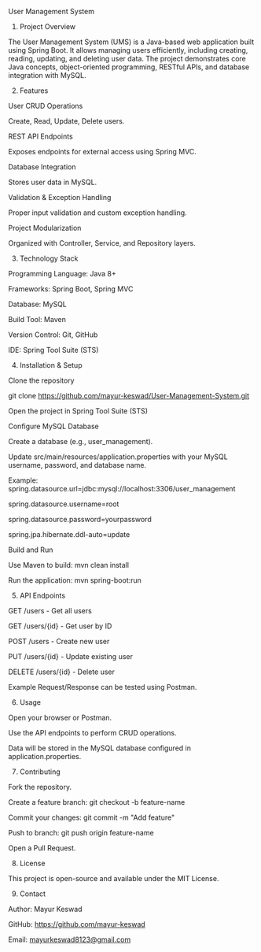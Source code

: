 User Management System
1. Project Overview

The User Management System (UMS) is a Java-based web application built using Spring Boot.
It allows managing users efficiently, including creating, reading, updating, and deleting user data.
The project demonstrates core Java concepts, object-oriented programming, RESTful APIs, and database integration with MySQL.

2. Features

User CRUD Operations

Create, Read, Update, Delete users.

REST API Endpoints

Exposes endpoints for external access using Spring MVC.

Database Integration

Stores user data in MySQL.

Validation & Exception Handling

Proper input validation and custom exception handling.

Project Modularization

Organized with Controller, Service, and Repository layers.

3. Technology Stack

Programming Language: Java 8+

Frameworks: Spring Boot, Spring MVC

Database: MySQL

Build Tool: Maven

Version Control: Git, GitHub

IDE: Spring Tool Suite (STS)

4. Installation & Setup

Clone the repository

git clone https://github.com/mayur-keswad/User-Management-System.git

Open the project in Spring Tool Suite (STS)

Configure MySQL Database

Create a database (e.g., user_management).

Update src/main/resources/application.properties with your MySQL username, password, and database name.

Example: spring.datasource.url=jdbc:mysql://localhost:3306/user_management

spring.datasource.username=root

spring.datasource.password=yourpassword

spring.jpa.hibernate.ddl-auto=update

Build and Run

Use Maven to build: mvn clean install

Run the application: mvn spring-boot:run

5. API Endpoints

GET /users - Get all users

GET /users/{id} - Get user by ID

POST /users - Create new user

PUT /users/{id} - Update existing user

DELETE /users/{id} - Delete user

Example Request/Response can be tested using Postman.

6. Usage

Open your browser or Postman.

Use the API endpoints to perform CRUD operations.

Data will be stored in the MySQL database configured in application.properties.

7. Contributing

Fork the repository.

Create a feature branch: git checkout -b feature-name

Commit your changes: git commit -m "Add feature"

Push to branch: git push origin feature-name

Open a Pull Request.

8. License

This project is open-source and available under the MIT License.

9. Contact

Author: Mayur Keswad

GitHub: https://github.com/mayur-keswad

Email: mayurkeswad8123@gmail.com
